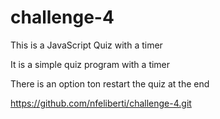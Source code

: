# challenge-4

This is a JavaScript Quiz with a timer

It is a simple quiz program with a timer

There is an option ton restart the quiz at the end 


https://github.com/nfeliberti/challenge-4.git
